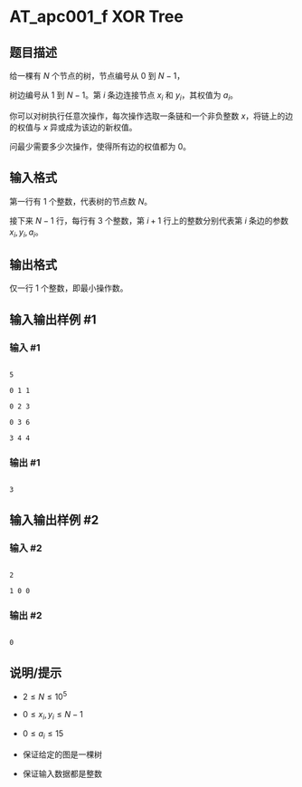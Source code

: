 # AT_apc001_f XOR Tree

## 题目描述

给一棵有 $N$ 个节点的树，节点编号从 $0$ 到 $N-1$，
树边编号从 $1$ 到 $N-1$。第 $i$ 条边连接节点 $x_i$ 和 $y_i$，其权值为 $a_i$。

你可以对树执行任意次操作，每次操作选取一条链和一个非负整数 $x$，将链上的边的权值与 $x$ 异或成为该边的新权值。

问最少需要多少次操作，使得所有边的权值都为 $0$。

## 输入格式

第一行有 $1$ 个整数，代表树的节点数 $N$。

接下来 $N-1$ 行，每行有 $3$ 个整数，第 $i+1$ 行上的整数分别代表第 $i$ 条边的参数 $x_i,y_i,a_i$。

## 输出格式

仅一行 $1$ 个整数，即最小操作数。

## 输入输出样例 #1

### 输入 #1

```
5
0 1 1
0 2 3
0 3 6
3 4 4
```

### 输出 #1

```
3
```

## 输入输出样例 #2

### 输入 #2

```
2
1 0 0
```

### 输出 #2

```
0
```

## 说明/提示

- $2\leq N \leq 10^5$
- $0\leq x_i,y_i \leq N-1$
- $0\leq a_i \leq 15$
- 保证给定的图是一棵树
- 保证输入数据都是整数